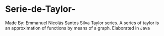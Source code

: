 # Serie-de-Taylor-
Made By: Emmanuel Nicolás Santos Silva
Taylor series. A series of taylor is an approximation of functions by means of a graph. Elaborated in Java
